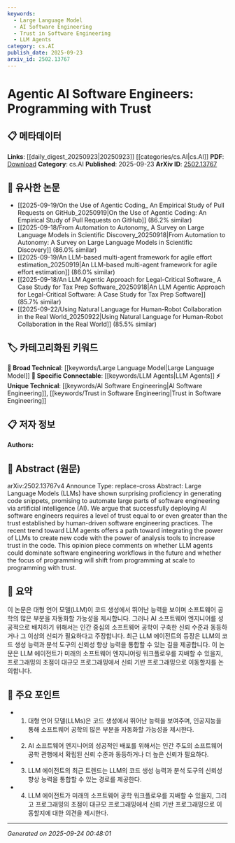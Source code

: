 ```yaml
---
keywords:
  - Large Language Model
  - AI Software Engineering
  - Trust in Software Engineering
  - LLM Agents
category: cs.AI
publish_date: 2025-09-23
arxiv_id: 2502.13767
---
```


<!-- KEYWORD_LINKING_METADATA:
{
  "processed_timestamp": "2025-09-24T00:48:01.858478",
  "vocabulary_version": "1.0",
  "selected_keywords": [
    "Large Language Model",
    "AI Software Engineering",
    "Trust in Software Engineering",
    "LLM Agents"
  ],
  "rejected_keywords": [],
  "similarity_scores": {
    "Large Language Model": 0.85,
    "AI Software Engineering": 0.78,
    "Trust in Software Engineering": 0.77,
    "LLM Agents": 0.8
  },
  "extraction_method": "AI_prompt_based",
  "budget_applied": true,
  "candidates_json": {
    "candidates": [
      {
        "surface": "Large Language Models",
        "canonical": "Large Language Model",
        "aliases": [
          "LLMs"
        ],
        "category": "broad_technical",
        "rationale": "This term is central to the paper's discussion on AI's role in software engineering and is a key concept in the field.",
        "novelty_score": 0.45,
        "connectivity_score": 0.88,
        "specificity_score": 0.65,
        "link_intent_score": 0.85
      },
      {
        "surface": "AI Software Engineers",
        "canonical": "AI Software Engineering",
        "aliases": [
          "AI-driven Software Engineering"
        ],
        "category": "unique_technical",
        "rationale": "The concept of AI-driven software engineering is novel and central to the paper's theme of integrating AI into software development.",
        "novelty_score": 0.75,
        "connectivity_score": 0.7,
        "specificity_score": 0.8,
        "link_intent_score": 0.78
      },
      {
        "surface": "Trust in Code",
        "canonical": "Trust in Software Engineering",
        "aliases": [
          "Code Trust"
        ],
        "category": "unique_technical",
        "rationale": "Trust is a critical aspect of deploying AI in software engineering, making this a unique and relevant concept.",
        "novelty_score": 0.68,
        "connectivity_score": 0.65,
        "specificity_score": 0.72,
        "link_intent_score": 0.77
      },
      {
        "surface": "LLM Agents",
        "canonical": "LLM Agents",
        "aliases": [
          "Language Model Agents"
        ],
        "category": "specific_connectable",
        "rationale": "LLM agents represent a specific application of language models in software engineering, relevant for linking AI capabilities.",
        "novelty_score": 0.6,
        "connectivity_score": 0.75,
        "specificity_score": 0.78,
        "link_intent_score": 0.8
      }
    ],
    "ban_list_suggestions": [
      "programming",
      "code snippets",
      "software engineering"
    ]
  },
  "decisions": [
    {
      "candidate_surface": "Large Language Models",
      "resolved_canonical": "Large Language Model",
      "decision": "linked",
      "scores": {
        "novelty": 0.45,
        "connectivity": 0.88,
        "specificity": 0.65,
        "link_intent": 0.85
      }
    },
    {
      "candidate_surface": "AI Software Engineers",
      "resolved_canonical": "AI Software Engineering",
      "decision": "linked",
      "scores": {
        "novelty": 0.75,
        "connectivity": 0.7,
        "specificity": 0.8,
        "link_intent": 0.78
      }
    },
    {
      "candidate_surface": "Trust in Code",
      "resolved_canonical": "Trust in Software Engineering",
      "decision": "linked",
      "scores": {
        "novelty": 0.68,
        "connectivity": 0.65,
        "specificity": 0.72,
        "link_intent": 0.77
      }
    },
    {
      "candidate_surface": "LLM Agents",
      "resolved_canonical": "LLM Agents",
      "decision": "linked",
      "scores": {
        "novelty": 0.6,
        "connectivity": 0.75,
        "specificity": 0.78,
        "link_intent": 0.8
      }
    }
  ]
}
-->

# Agentic AI Software Engineers: Programming with Trust

## 📋 메타데이터

**Links**: [[daily_digest_20250923|20250923]] [[categories/cs.AI|cs.AI]]
**PDF**: [Download](https://arxiv.org/pdf/2502.13767.pdf)
**Category**: cs.AI
**Published**: 2025-09-23
**ArXiv ID**: [2502.13767](https://arxiv.org/abs/2502.13767)

## 🔗 유사한 논문
- [[2025-09-19/On the Use of Agentic Coding_ An Empirical Study of Pull Requests on GitHub_20250919|On the Use of Agentic Coding: An Empirical Study of Pull Requests on GitHub]] (86.2% similar)
- [[2025-09-18/From Automation to Autonomy_ A Survey on Large Language Models in Scientific Discovery_20250918|From Automation to Autonomy: A Survey on Large Language Models in Scientific Discovery]] (86.0% similar)
- [[2025-09-19/An LLM-based multi-agent framework for agile effort estimation_20250919|An LLM-based multi-agent framework for agile effort estimation]] (86.0% similar)
- [[2025-09-18/An LLM Agentic Approach for Legal-Critical Software_ A Case Study for Tax Prep Software_20250918|An LLM Agentic Approach for Legal-Critical Software: A Case Study for Tax Prep Software]] (85.7% similar)
- [[2025-09-22/Using Natural Language for Human-Robot Collaboration in the Real World_20250922|Using Natural Language for Human-Robot Collaboration in the Real World]] (85.5% similar)

## 🏷️ 카테고리화된 키워드
**🧠 Broad Technical**: [[keywords/Large Language Model|Large Language Model]]
**🔗 Specific Connectable**: [[keywords/LLM Agents|LLM Agents]]
**⚡ Unique Technical**: [[keywords/AI Software Engineering|AI Software Engineering]], [[keywords/Trust in Software Engineering|Trust in Software Engineering]]

## 📋 저자 정보

**Authors:** 

## 📄 Abstract (원문)

arXiv:2502.13767v4 Announce Type: replace-cross 
Abstract: Large Language Models (LLMs) have shown surprising proficiency in generating code snippets, promising to automate large parts of software engineering via artificial intelligence (AI). We argue that successfully deploying AI software engineers requires a level of trust equal to or even greater than the trust established by human-driven software engineering practices. The recent trend toward LLM agents offers a path toward integrating the power of LLMs to create new code with the power of analysis tools to increase trust in the code. This opinion piece comments on whether LLM agents could dominate software engineering workflows in the future and whether the focus of programming will shift from programming at scale to programming with trust.

## 📝 요약

이 논문은 대형 언어 모델(LLM)이 코드 생성에서 뛰어난 능력을 보이며 소프트웨어 공학의 많은 부분을 자동화할 가능성을 제시합니다. 그러나 AI 소프트웨어 엔지니어를 성공적으로 배치하기 위해서는 인간 중심의 소프트웨어 공학이 구축한 신뢰 수준과 동등하거나 그 이상의 신뢰가 필요하다고 주장합니다. 최근 LLM 에이전트의 등장은 LLM의 코드 생성 능력과 분석 도구의 신뢰성 향상 능력을 통합할 수 있는 길을 제공합니다. 이 논문은 LLM 에이전트가 미래의 소프트웨어 엔지니어링 워크플로우를 지배할 수 있을지, 프로그래밍의 초점이 대규모 프로그래밍에서 신뢰 기반 프로그래밍으로 이동할지를 논의합니다.

## 🎯 주요 포인트

- 1. 대형 언어 모델(LLMs)은 코드 생성에서 뛰어난 능력을 보여주며, 인공지능을 통해 소프트웨어 공학의 많은 부분을 자동화할 가능성을 제시한다.
- 2. AI 소프트웨어 엔지니어의 성공적인 배포를 위해서는 인간 주도의 소프트웨어 공학 관행에서 확립된 신뢰 수준과 동등하거나 더 높은 신뢰가 필요하다.
- 3. LLM 에이전트의 최근 트렌드는 LLM의 코드 생성 능력과 분석 도구의 신뢰성 향상 능력을 통합할 수 있는 경로를 제공한다.
- 4. LLM 에이전트가 미래의 소프트웨어 공학 워크플로우를 지배할 수 있을지, 그리고 프로그래밍의 초점이 대규모 프로그래밍에서 신뢰 기반 프로그래밍으로 이동할지에 대한 의견을 제시한다.


---

*Generated on 2025-09-24 00:48:01*